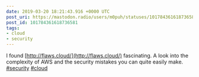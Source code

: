 ```yaml
---
date: 2019-03-20 18:21:43.916 +0000 UTC
post_uri: https://mastodon.radio/users/m0puh/statuses/101784361618736581
post_id: 101784361618736581
tags:
- cloud
- security
---
```

I found [http://flaws.cloud/](http://flaws.cloud/) fascinating. A look into the complexity of AWS and the security mistakes you can quite easily make. [#security](https://mastodon.radio/tags/security) [#cloud](https://mastodon.radio/tags/cloud)


